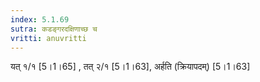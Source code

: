 ```yaml
---
index: 5.1.69
sutra: कडङ्गरदक्षिणाच्छ च
vritti: anuvritti
---
```


यत् १/१ [5।1।65] , तत् २/१  [5।1।63], अर्हति  (क्रियापदम्) [5।1।63]